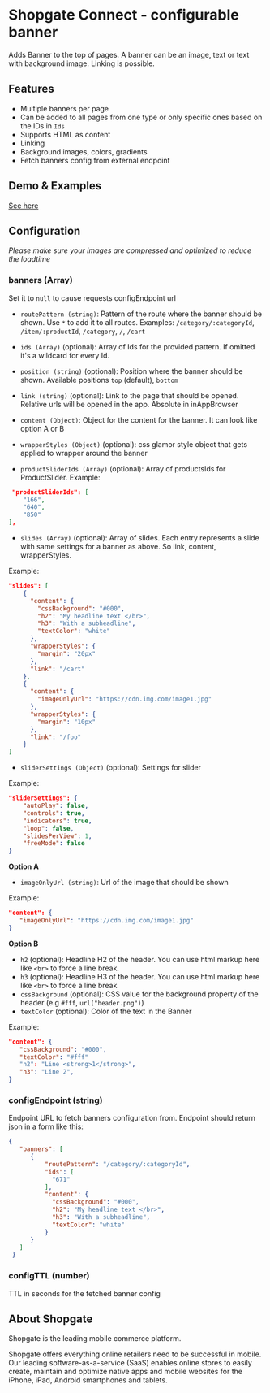 # Shopgate Connect - configurable banner

Adds Banner to the top of pages. A banner can be an image, text or text with background image. Linking is possible.

## Features
- Multiple banners per page
- Can be added to all pages from one type or only specific ones based on the IDs in `Ids`
- Supports HTML as content
- Linking
- Background images, colors, gradients
- Fetch banners config from external endpoint

## Demo & Examples
[See here](demo/index.md)

## Configuration

_Please make sure your images are compressed and optimized to reduce the loadtime_

### banners (Array)
Set it to `null` to cause requests configEndpoint url

- `routePattern (string)`: Pattern of the route where the banner should be shown. Use `*` to add it to all routes.
Examples: `/category/:categoryId`, `/item/:productId`, `/category`, `/`, `/cart`

- `ids (Array)` (optional): Array of Ids for the provided pattern. If omitted it's a wildcard for every Id.

- `position (string)` (optional): Position where the banner should be shown. Available positions `top` (default), `bottom`

- `link (string)` (optional): Link to the page that should be opened. Relative urls will be opened in the app. Absolute in inAppBrowser

- `content (Object)`: Object for the content for the banner. It can look like option A or B

- `wrapperStyles (Object)` (optional): css glamor style object that gets applied to wrapper around the banner

- `productSliderIds (Array)` (optional): Array of productsIds for ProductSlider.
Example:
```json
 "productSliderIds": [
    "166",
    "640",
    "850"
],
```

- `slides (Array)` (optional): Array of slides. Each entry represents a slide with same settings for a banner as above. So link, content, wrapperStyles.

Example:
```json
"slides": [
    {
      "content": {
        "cssBackground": "#000",
        "h2": "My headline text </br>",
        "h3": "With a subheadline",
        "textColor": "white"
      },
      "wrapperStyles": {
        "margin": "20px"
      },
      "link": "/cart"
    },
    {
      "content": {
        "imageOnlyUrl": "https://cdn.img.com/image1.jpg"
      },
      "wrapperStyles": {
        "margin": "10px"
      },
      "link": "/foo"
    }
]
```

- `sliderSettings (Object)` (optional): Settings for slider

Example:
```json
"sliderSettings": {
    "autoPlay": false,
    "controls": true,
    "indicators": true,
    "loop": false,
    "slidesPerView": 1,
    "freeMode": false
}
```

**Option A**

- `imageOnlyUrl (string)`: Url of the image that should be shown

Example:
```json
"content": {
   "imageOnlyUrl": "https://cdn.img.com/image1.jpg"
}
```

**Option B**

- `h2` (optional): Headline H2 of the header. You can use html markup here like `<br>` to force a line break.
- `h3` (optional): Headline H3 of the header. You can use html markup here like `<br>` to force a line break
- `cssBackground` (optional): CSS value for the background property of the header (e.g `#fff`, `url("header.png")`)
- `textColor` (optional): Color of the text in the Banner

Example:
```json
"content": {
   "cssBackground": "#000",
   "textColor": "#fff"
   "h2": "Line <strong>1</strong>",
   "h3": "Line 2",
}
```

### configEndpoint (string)
Endpoint URL to fetch banners configuration from. Endpoint should return json in a form like this:
```json
{
   "banners": [
      {
          "routePattern": "/category/:categoryId",
          "ids": [
            "671"
          ],
          "content": {
            "cssBackground": "#000",
            "h2": "My headline text </br>",
            "h3": "With a subheadline",
            "textColor": "white"
          }
      }
   ]
 }
```

### configTTL (number)
TTL in seconds for the fetched banner config

## About Shopgate

Shopgate is the leading mobile commerce platform.

Shopgate offers everything online retailers need to be successful in mobile. Our leading
software-as-a-service (SaaS) enables online stores to easily create, maintain and optimize native
apps and mobile websites for the iPhone, iPad, Android smartphones and tablets.
